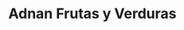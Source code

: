 ---
title: "Adnan Frutas y Verduras"
url: /castello-de-la-plana/adnan-frutas-y-verduras/
shop: frutería
---